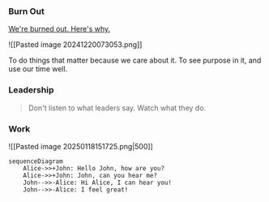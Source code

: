 ### Burn Out

[We're burned out. Here's why.](https://www.youtube.com/watch?v=8ZU8nTC7zXs)

![[Pasted image 20241220073053.png]]

To do things that matter because we care about it. To see purpose in it, and use our time well.

### Leadership

> Don't listen to what leaders say. Watch what they do.

### Work

![[Pasted image 20250118151725.png|500]]


```mermaid
sequenceDiagram
    Alice->>+John: Hello John, how are you?
    Alice->>+John: John, can you hear me?
    John-->>-Alice: Hi Alice, I can hear you!
    John-->>-Alice: I feel great!
```

